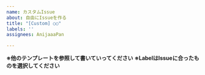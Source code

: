 ```yaml
---
name: カスタムIssue
about: 自由にIssueを作る
title: "[Custom] ○○"
labels: ''
assignees: AnijaaaPan

---
```


**※他のテンプレートを参照して書いていってください**
**※LabelはIssueに合ったものを選択してください**
